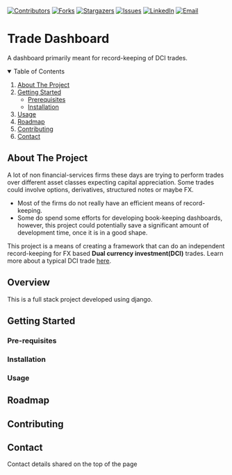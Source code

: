 [![Contributors][contributors-shield]][contributors-url]
[![Forks][forks-shield]][forks-url]
[![Stargazers][stars-shield]][stars-url]
[![Issues][issues-shield]][issues-url]
[![LinkedIn][linkedin-shield]][linkedin-url]
[![Email][gmail-shield]][gmail-url]



# Trade Dashboard
A dashboard primarily meant for record-keeping of DCI trades. 

<!-- TABLE OF CONTENTS -->
<details open="open">
  <summary>Table of Contents</summary>
  <ol>
    <li>
      <a href="#about-the-project">About The Project</a>
    </li>
    <li>
      <a href="#getting-started">Getting Started</a>
      <ul>
        <li><a href="#pre-requisites">Prerequisites</a></li>
        <li><a href="#installation">Installation</a></li>
      </ul>
    </li>
    <li><a href="#usage">Usage</a></li>
    <li><a href="#roadmap">Roadmap</a></li>
    <li><a href="#contributing">Contributing</a></li>
    <li><a href="#contact">Contact</a></li>
  </ol>
</details>

<!-- ABOUT THE PROJECT -->
## About The Project
A lot of non financial-services firms these days are trying to perform trades over different asset classes expecting 
capital appreciation. Some trades could involve options, derivatives, structured notes or maybe FX. 
- Most of the firms do not really have an efficient means of record-keeping. 
- Some do spend some efforts for developing book-keeping dashboards, however, this project could potentially save a 
  significant amount of development time, once it is in a good shape. 

This project is a means of creating a framework that can do an independent record-keeping for FX based **Dual currency
investment(DCI)** trades. Learn more about a typical DCI trade [here][dci-trade-url].

## Overview
This is a full stack project developed using django.

## Getting Started

### Pre-requisites

### Installation

### Usage

## Roadmap

## Contributing

## Contact 
Contact details shared on the top of the page


[contributors-shield]: https://img.shields.io/github/contributors/jaskirat1208/trade-dashboard.svg?style=for-the-badge
[contributors-url]: https://github.com/jaskirat1208/trade-dashboard/graphs/contributors
[forks-shield]: https://img.shields.io/github/forks/jaskirat1208/trade-dashboard.svg?style=for-the-badge
[forks-url]: https://github.com/jaskirat1208/trade-dashboard/network/members
[stars-shield]: https://img.shields.io/github/stars/jaskirat1208/trade-dashboard.svg?style=for-the-badge
[stars-url]: https://github.com/othneildrew/Best-README-Template/stargazers
[issues-shield]: https://img.shields.io/github/issues/jaskirat1208/trade-dashboard.svg?style=for-the-badge
[issues-url]: https://github.com/jaskirat1208/trade-dashboard/issues
[linkedin-shield]: https://img.shields.io/badge/-LinkedIn-black.svg?style=for-the-badge&logo=linkedin&colorB=555
[gmail-shield]:  https://img.shields.io/badge/-Gmail-black.svg?style=for-the-badge&logo=Gmail&colorB=555
[gmail-url]: mailto:jaskiratsingh1208@gmail.com
[linkedin-url]: https://www.linkedin.com/in/jaskirat-singh-1b1344126/
[dci-trade-url]: https://www.maybank2u.com.sg/en/personal/investment/dual-currency-investment.page
